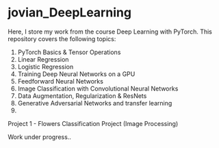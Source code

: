 # jovian_DeepLearning

Here, I store my work from the course Deep Learning with PyTorch.
This repository covers the following topics:

1. PyTorch Basics & Tensor Operations
2. Linear Regression
3. Logistic Regression
4. Training Deep Neural Networks on a GPU
5. Feedforward Neural Networks
6. Image Classification with Convolutional Neural Networks
7. Data Augmentation, Regularization & ResNets
8. Generative Adversarial Networks and transfer learning
9. 

Project 1 - Flowers Classification Project (Image Processing)

Work under progress..
